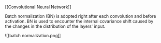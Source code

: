 [[Convolutional Neural Network]]

Batch normalization (BN) is adopted right after each convolution and before activation. BN is used to encounter the internal covariance shift caused by the changes in the distribution of the layers' input.

![[batch normalization.png]]